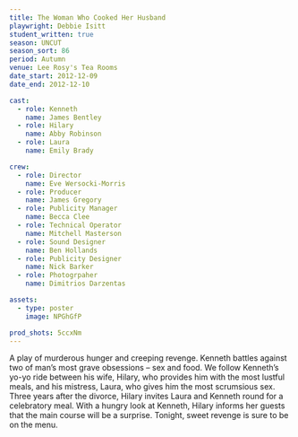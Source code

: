 ```yaml
---
title: The Woman Who Cooked Her Husband
playwright: Debbie Isitt
student_written: true
season: UNCUT
season_sort: 86
period: Autumn
venue: Lee Rosy's Tea Rooms
date_start: 2012-12-09
date_end: 2012-12-10

cast:
  - role: Kenneth
    name: James Bentley
  - role: Hilary
    name: Abby Robinson
  - role: Laura
    name: Emily Brady

crew:
  - role: Director
    name: Eve Wersocki-Morris
  - role: Producer
    name: James Gregory
  - role: Publicity Manager
    name: Becca Clee
  - role: Technical Operator
    name: Mitchell Masterson
  - role: Sound Designer
    name: Ben Hollands
  - role: Publicity Designer
    name: Nick Barker
  - role: Photogrpaher
    name: Dimitrios Darzentas

assets:
  - type: poster
    image: NPGhGfP

prod_shots: 5ccxNm
---
```


A play of murderous hunger and creeping revenge. Kenneth battles against two of man’s most grave obsessions – sex and food. We follow Kenneth’s yo-yo ride between his wife, Hilary, who provides him with the most lustful meals, and his mistress, Laura, who gives him the most scrumsious sex. Three years after the divorce, Hilary invites Laura and Kenneth round for a celebratory meal. With a hungry look at Kenneth, Hilary informs her guests that the main course will be a surprise. Tonight, sweet revenge is sure to be on the menu.

